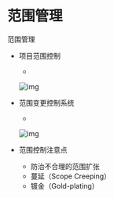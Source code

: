 # 范围管理

范围管理

- 项目范围控制

  - 

    ![img](https://img1.zlogs.net/20/20200117222312.png)

- 范围变更控制系统

  - 

    ![img](https://img1.zlogs.net/20/20200117222313.png)

- 范围控制注意点

  - 防治不合理的范围扩张
  - 蔓延（Scope Creeping）
  - 镀金（Gold-plating）